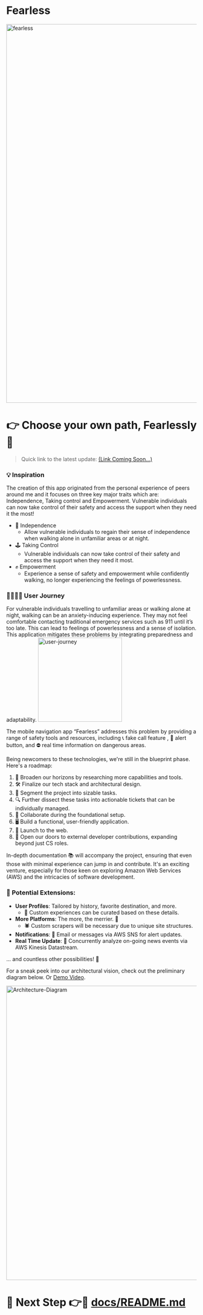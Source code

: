 # Fearless

<img width="1000" alt="fearless" src="https://d112y698adiu2z.cloudfront.net/photos/production/software_photos/002/417/588/datas/original.jpeg">

# 👉 Choose your own path, Fearlessly 🌟

> Quick link to the latest update: [(Link Coming Soon...) ](https://github.com/Awakuruf/Fearless/)

### 💡 Inspiration
The creation of this app originated from the personal experience of peers around me and it focuses on three key major traits which are: Independence, Taking control and Empowerment. 
Vulnerable individuals can now take control of their safety and access the support when they need it the most!
- 🚀 Independence
  - Allow vulnerable individuals to regain their sense of independence when walking alone in unfamiliar areas or at night. 
- 🕹 Taking Control
  - Vulnerable individuals can now take control of their safety and access the support when they need it most.
- ✊ Empowerment
  - Experience a sense of safety and empowerment while confidently walking, no longer experiencing the feelings of powerlessness.

### 👨‍👩‍👧‍👦 User Journey
For vulnerable individuals travelling to unfamiliar areas or walking alone at night, walking can be an anxiety-inducing experience. 
They may not feel comfortable contacting traditional emergency services such as 911 until it’s too late. 
This can lead to feelings of powerlessness and a sense of isolation. 
This application mitigates these problems by integrating preparedness and adaptability.
<img width="222" alt="user-journey" src="https://www.canva.com/design/DAFqjgdyDaw/XRJcWS5CfAvZdpoY_XpbQA/view">

The mobile navigation app “Fearless” addresses this problem by providing a range of safety tools and resources, including 📞 fake call feature , 🚨 alert button, and ⛔️ real time information on dangerous areas.

Being newcomers to these technologies, we're still in the blueprint phase. Here's a roadmap:
1. 🧭 Broaden our horizons by researching more capabilities and tools.
2. 🛠️ Finalize our tech stack and architectural design.
3. 📝 Segment the project into sizable tasks.
4. 🔍 Further dissect these tasks into actionable tickets that can be individually managed.
5. 🤝 Collaborate during the foundational setup.
6. 🖥️ Build a functional, user-friendly application.
7. 🚀 Launch to the web.
8. 🚪 Open our doors to external developer contributions, expanding beyond just CS roles.

In-depth documentation 📚 will accompany the project, ensuring that even those with minimal experience can jump in and contribute. It's an exciting venture, especially for those keen on exploring Amazon Web Services (AWS) and the intricacies of software development.

### 🌟 Potential Extensions:
- **User Profiles**: Tailored by history, favorite destination, and more.
  - 🎨 Custom experiences can be curated based on these details.
- **More Platforms**: The more, the merrier. 🎉
  - 🕷️ Custom scrapers will be necessary due to unique site structures.
- **Notifications**: 📧 Email or messages via AWS SNS for alert updates.
- **Real Time Update**: 📄 Concurrently analyze on-going news events via AWS Kinesis Datastream.

... and countless other possibilities! 🌌

For a sneak peek into our architectural vision, check out the preliminary diagram below. Or [Demo Video](https://github.com/Awakuruf/Fearless/). 

<img width="777" alt="Architecture-Diagram" src="https://github.com/Awakuruf/Fearless/assets/architecture.jpg">

# 🌟 Next Step 👉🚀 [docs/README.md](docs/README.md) 

